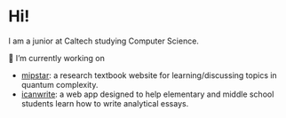 # Hi!
I am a junior at Caltech studying Computer Science.

🔭 I’m currently working on
- [mipstar](https://github.com/vidick/mipstar): a research textbook website for learning/discussing topics in quantum complexity.
- [icanwrite](https://icanwrite.org/): a web app designed to help elementary and middle school students learn how to write analytical essays.

<!-- 🌱 I’m currently learning
- Natural Language Processing
- PostgreSQL -->
<!--
**cxqzhou8/cxqzhou8** is a ✨ _special_ ✨ repository because its `README.md` (this file) appears on your GitHub profile.

Here are some ideas to get you started:

- 🔭 I’m currently working on ...
- 🌱 I’m currently learning ...
- 👯 I’m looking to collaborate on ...
- 🤔 I’m looking for help with ...
- 💬 Ask me about ...
- 📫 How to reach me: ...
- 😄 Pronouns: ...
- ⚡ Fun fact: ...
-->

